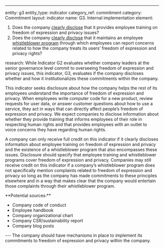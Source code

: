 
---
entity: g3
entity_type: indicator
category_ref: commitment
category: Commitment
layout: indicator
name: G3. Internal implementation
element: <ol>
<li>Does the company <a href="#clearlydisclose">clearly disclose</a> that it provides employee training on freedom of expression and privacy issues?</li>
<li>Does the company <a href="#clearlydisclose">clearly disclose</a> that it maintains an employee <a href="#whistleblower">whistleblower program</a> through which employees can report concerns related to how the company treats its users’ freedom of expression and privacy rights?</li>
</ol>
research: While Indicator G2 evaluates whether company leaders at the senior governance level commit to overseeing freedom of expression and privacy issues, this indicator, G3, evaluates if the company discloses whether and how it institutionalizes these commitments within the company.</p>
<p>This indicator seeks disclosure about how the company helps the rest of its employees understand the importance of freedom of expression and privacy. When employees write computer code for a new product, review requests for user data, or answer customer questions about how to use a service, they act in ways that can directly affect people’s freedom of expression and privacy. We expect companies to disclose information about whether they provide training that informs employees of their role in respecting human rights and that provides employees with an outlet to voice concerns they have regarding human rights.</p>
<p>A company can only receive full credit on this indicator if it clearly discloses information about employee training on freedom of expression and privacy and the existence of a whistleblower program that also encompasses these issues. Disclosure should specify that employee training and whistleblower programs cover freedom of expression and privacy. Companies may still receive credit on this indicator if a company’s whistleblower program does not specifically mention complaints related to freedom of expression and privacy so long as the company has made commitments to these principles elsewhere and in a way that makes clear that the company would entertain those complaints through their whistleblower program.</p>
**Potential sources:**
<ul>
<li>Company code of conduct</li>
<li>Employee handbook</li>
<li>Company organizational chart</li>
<li>Company CSR/sustainability report</li>
<li>Company blog posts</li>
</ul>
---
The company should have mechanisms in place to implement its commitments to freedom of expression and privacy within the company.

